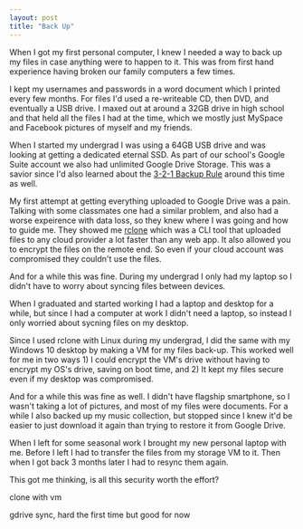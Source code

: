 ```yaml
---
layout: post
title: "Back Up"
---
```


When I got my first personal computer, I knew I needed a way to back up my files in case anything were to happen to it. This was from first hand experience having broken our family computers a few times.

I kept my usernames and passwords in a word document which I printed every few months. For files I'd used a re-writeable CD, then DVD, and eventually a USB drive. I maxed out at around a 32GB drive in high school and that held all the files I had at the time, which we mostly just MySpace and Facebook pictures of myself and my friends.

When I started my undergrad I was using a 64GB USB drive and was looking at getting a dedicated eternal SSD. As part of our school's Google Suite account we also had unlimited Google Drive Storage. This was a savior since I'd also learned about the [3-2-1 Backup Rule](https://www.nakivo.com/blog/3-2-1-backup-rule-efficient-data-protection-strategy/) around this time as well.

My first attempt at getting everything uploaded to Google Drive was a pain. Talking with some classmates one had a similar problem, and also had a worse expeirence with data loss, so they knew where I was going and how to guide me. They showed me [rclone](https://rclone.org/) which was a CLI tool that uploaded files to any cloud provider a lot faster than any web app. It also allowed you to encrypt the files on the remote end. So even if your cloud account was compromised they couldn't use the files.

And for a while this was fine. During my undergrad I only had my laptop so I didn't have to worry about syncing files between devices. 

When I graduated and started working I had a laptop and desktop for a while, but since I had a computer at work I didn't need a laptop, so instead I only worried about sycning files on my desktop. 

Since I used rclone with Linux during my undergrad, I did the same with my Windows 10 desktop by making a VM for my files back-up. This worked well for me in two ways 1) I could encrypt the VM's drive without having to encrypt my OS's drive, saving on boot time, and 2) It kept my files secure even if my desktop was compromised.

And for a while this was fine as well. I didn't have flagship smartphone, so I wasn't taking a lot of pictures, and most of my files were documents. For a while I also backed up my music collection, but stopped since I knew it'd be easier to just download it again than trying to restore it from Google Drive.

When I left for some seasonal work I brought my new personal laptop with me. Before I left I had to transfer the files from my storage VM to it. Then when I got back 3 months later I had to resync them again.

This got me thinking, is all this security worth the effort? 

clone with vm

gdrive sync, hard the first time but good for now